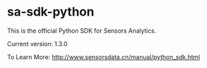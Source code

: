 # sa-sdk-python

This is the official Python SDK for Sensors Analytics.

Current version: 1.3.0

To Learn More: http://www.sensorsdata.cn/manual/python_sdk.html
